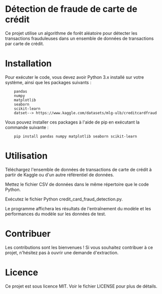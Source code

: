 # Détection de fraude de carte de crédit
Ce projet utilise un algorithme de forêt aléatoire pour détecter les transactions frauduleuses dans un ensemble de données de transactions par carte de crédit.

# Installation
Pour exécuter le code, vous devez avoir Python 3.x installé sur votre système, ainsi que les packages suivants :

        pandas
        numpy
        matplotlib
        seaborn
        scikit-learn
        datset--> https://www.kaggle.com/datasets/mlg-ulb/creditcardfraud


Vous pouvez installer ces packages à l'aide de pip en exécutant la commande suivante :


        pip install pandas numpy matplotlib seaborn scikit-learn
        
        
# Utilisation
Téléchargez l'ensemble de données de transactions de carte de crédit à partir de Kaggle ou d'un autre référentiel de données.

Mettez le fichier CSV de données dans le même répertoire que le code Python.

Exécutez le fichier Python credit_card_fraud_detection.py.

Le programme affichera les résultats de l'entraînement du modèle et les performances du modèle sur les données de test.
# Contribuer
Les contributions sont les bienvenues ! Si vous souhaitez contribuer à ce projet, n'hésitez pas à ouvrir une demande d'extraction.

# Licence
Ce projet est sous licence MIT. Voir le fichier LICENSE pour plus de détails.



